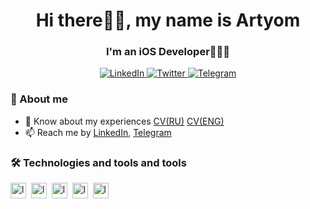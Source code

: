 <div id="header" align="center">
    <h1>Hi there👋🏻, my name is Artyom</h1>
    <h3>I'm an iOS Developer👨🏻‍💻</h3>
</div>

<div id="socials" align="center">
    <a href="https://www.linkedin.com/in/acidcry909/">
        <img src="https://img.shields.io/badge/Linkedin-black?style=for-the-badge&logo=linkedin" alt="LinkedIn"/
    </a>
    <a href="https://twitter.com/acidcry909">
        <img src="https://img.shields.io/badge/Twitter-black?style=for-the-badge&logo=x" alt="Twitter"/
    </a>
    <a href="https://t.me/acidcry909">
        <img src="https://img.shields.io/badge/Telegram-black?style=for-the-badge&logo=telegram" alt="Telegram"/>
    </a>
</div>

### 🍜 About me
- 📄 Know about my experiences [CV(RU)](https://docs.google.com/document/d/1fHA-p-XyeZ7pQ70Vo6G1tdTIgdWIgaBzE1holPHRT0o/edit) [CV(ENG)](https://docs.google.com/document/d/1Ji7lkXmvhUspZtOXcLb8GuEVITXLzt3tlyvPaNh72Ig/edit)
- 📫 Reach me by [LinkedIn](https://www.linkedin.com/in/acidcry909/), [Telegram](https://t.me/acidcry909)

### 🛠️ Technologies and tools and tools
<img src="https://img.shields.io/badge/swift-black?logo=swift" alt="logo" height="25" />&nbsp;
<img src="https://img.shields.io/badge/xcode-black?logo=xcode" alt="logo" height="25" />&nbsp;
<img src="https://img.shields.io/badge/git-black?logo=git" alt="logo" height="25" />&nbsp;
<img src="https://img.shields.io/badge/react-black?logo=react" alt="logo" height="25" />&nbsp;
<img src="https://img.shields.io/badge/ts-black?logo=typescript" alt="logo" height="25" />&nbsp;
